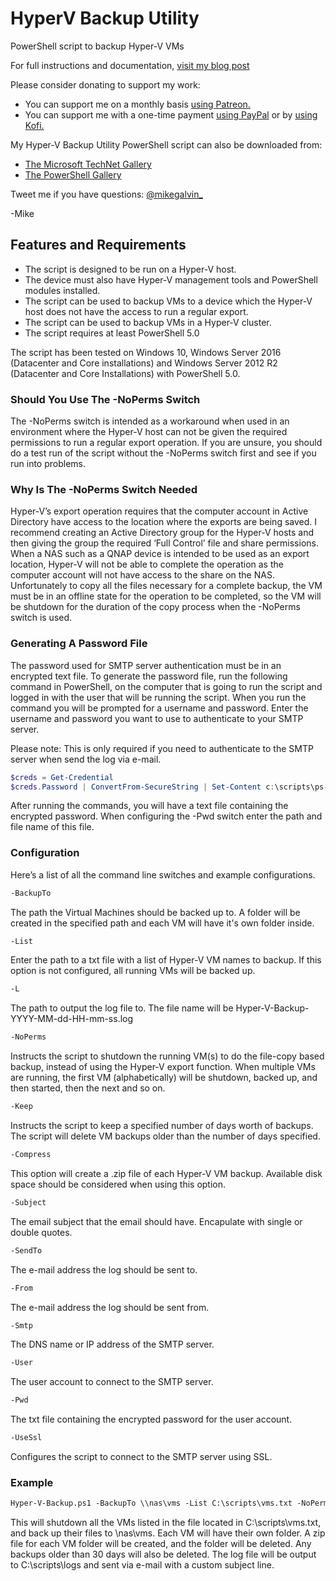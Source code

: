 # HyperV Backup Utility

PowerShell script to backup Hyper-V VMs

For full instructions and documentation, [visit my blog post](https://gal.vin/2017/09/18/vm-backup-for-hyper-v)

Please consider donating to support my work:

* You can support me on a monthly basis [using Patreon.](https://www.patreon.com/mikegalvin)
* You can support me with a one-time payment [using PayPal](https://www.paypal.me/digressive) or by [using Kofi.](https://ko-fi.com/mikegalvin)

My Hyper-V Backup Utility PowerShell script can also be downloaded from:

* [The Microsoft TechNet Gallery](https://gallery.technet.microsoft.com/PowerShell-Hyper-V-Backup-7d444752)
* [The PowerShell Gallery](https://www.powershellgallery.com/packages/Hyper-V-Backup)

Tweet me if you have questions: [@mikegalvin_](https://twitter.com/mikegalvin_)

-Mike

## Features and Requirements

* The script is designed to be run on a Hyper-V host.
* The device must also have Hyper-V management tools and PowerShell modules installed.
* The script can be used to backup VMs to a device which the Hyper-V host does not have the access to run a regular export.
* The script can be used to backup VMs in a Hyper-V cluster.
* The script requires at least PowerShell 5.0

The script has been tested on Windows 10, Windows Server 2016 (Datacenter and Core installations) and Windows Server 2012 R2 (Datacenter and Core Installations) with PowerShell 5.0.

### Should You Use The -NoPerms Switch

The -NoPerms switch is intended as a workaround when used in an environment where the Hyper-V host can not be given the required permissions to run a regular export operation. If you are unsure, you should do a test run of the script without the -NoPerms switch first and see if you run into problems.

### Why Is The -NoPerms Switch Needed

Hyper-V’s export operation requires that the computer account in Active Directory have access to the location where the exports are being saved. I recommend creating an Active Directory group for the Hyper-V hosts and then giving the group the required ‘Full Control’ file and share permissions. When a NAS such as a QNAP device is intended to be used as an export location, Hyper-V will not be able to complete the operation as the computer account will not have access to the share on the NAS. Unfortunately to copy all the files necessary for a complete backup, the VM must be in an offline state for the operation to be completed, so the VM will be shutdown for the duration of the copy process when the -NoPerms switch is used.

### Generating A Password File

The password used for SMTP server authentication must be in an encrypted text file. To generate the password file, run the following command in PowerShell, on the computer that is going to run the script and logged in with the user that will be running the script. When you run the command you will be prompted for a username and password. Enter the username and password you want to use to authenticate to your SMTP server.

Please note: This is only required if you need to authenticate to the SMTP server when send the log via e-mail.

``` powershell
$creds = Get-Credential
$creds.Password | ConvertFrom-SecureString | Set-Content c:\scripts\ps-script-pwd.txt
```

After running the commands, you will have a text file containing the encrypted password. When configuring the -Pwd switch enter the path and file name of this file.

### Configuration

Here’s a list of all the command line switches and example configurations.

``` txt
-BackupTo
```

The path the Virtual Machines should be backed up to. A folder will be created in the specified path and each VM will have it's own folder inside.

``` txt
-List
```

Enter the path to a txt file with a list of Hyper-V VM names to backup. If this option is not configured, all running VMs will be backed up.

``` txt
-L
```

The path to output the log file to. The file name will be Hyper-V-Backup-YYYY-MM-dd-HH-mm-ss.log

``` txt
-NoPerms
```

Instructs the script to shutdown the running VM(s) to do the file-copy based backup, instead of using the Hyper-V export function. When multiple VMs are running, the first VM (alphabetically) will be shutdown, backed up, and then started, then the next and so on.

``` txt
-Keep
```

Instructs the script to keep a specified number of days worth of backups. The script will delete VM backups older than the number of days specified.

``` txt
-Compress
```

This option will create a .zip file of each Hyper-V VM backup. Available disk space should be considered when using this option.

``` txt
-Subject
```

The email subject that the email should have. Encapulate with single or double quotes.

``` txt
-SendTo
```

The e-mail address the log should be sent to.

``` txt
-From
```

The e-mail address the log should be sent from.

``` txt
-Smtp
```

The DNS name or IP address of the SMTP server.

``` txt
-User
```

The user account to connect to the SMTP server.

``` txt
-Pwd
```

The txt file containing the encrypted password for the user account.

``` txt
-UseSsl
```

Configures the script to connect to the SMTP server using SSL.

### Example

``` txt
Hyper-V-Backup.ps1 -BackupTo \\nas\vms -List C:\scripts\vms.txt -NoPerms -Keep 30 -Compress -L C:\scripts\logs -Subject 'Server: Hyper-V Backup' -SendTo me@contoso.com -From hyperv@contoso.com -Smtp smtp.outlook.com -User user -Pwd C:\foo\pwd.txt -UseSsl
```

This will shutdown all the VMs listed in the file located in C:\scripts\vms.txt, and back up their files to \\nas\vms. Each VM will have their own folder. A zip file for each VM folder will be created, and the folder will be deleted. Any backups older than 30 days will also be deleted. The log file will be output to C:\scripts\logs and sent via e-mail with a custom subject line.
